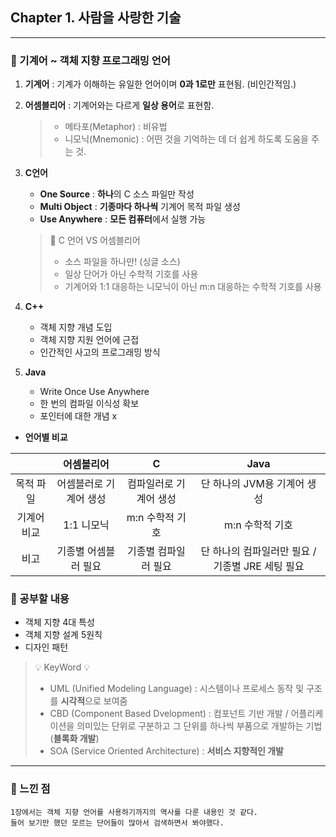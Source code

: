## Chapter 1. 사람을 사랑한 기술

---

### 📍 기계어 ~ 객체 지향 프로그래밍 언어

1. **기계어** : 기계가 이해하는 유일한 언어이며 **0과 1로만** 표현됨. (비인간적임.)

2. **어셈블리어** : 기계어와는 다르게 **일상 용어**로 표현함.
    > * 메타포(Metaphor) : 비유법
    > * 니모닉(Mnemonic) : 어떤 것을 기억하는 데 더 쉽게 하도록 도움을 주는 것.
   
3. **C언어**
   - **One Source** : **하나**의 C 소스 파일만 작성
   - **Multi Object** : **기종마다 하나씩** 기계어 목적 파일 생성
   - **Use Anywhere** : **모든 컴퓨터**에서 실행 가능
   
   > 🌻 C 언어 VS 어셈블리어
   > * 소스 파일을 하나만! (싱글 소스)
   > * 일상 단어가 아닌 수학적 기호를 사용
   > * 기계어와 1:1 대응하는 니모닉이 아닌 m:n 대응하는 수학적 기호를 사용
   

4. **C++** 
   - 객체 지향 개념 도입 
   - 객체 지향 지원 언어에 근접 
   - 인간적인 사고의 프로그래밍 방식


5. **Java** 
   - Write Once Use Anywhere
   - 한 번의 컴파일 이식성 확보
   - 포인터에 대한 개념 x 

- **언어별 비교**

|         |     어셈블리어      |       C        |               Java               |
|:-------:|:--------------:|:--------------:|:--------------------------------:|
|  목적 파일  |  어셈블러로 기계어 생성  |  컴파일러로 기계어 생성  |        단 하나의 JVM용 기계어 생성         |
| 기계어 비교  |    1:1 니모닉     |   m:n 수학적 기호   |            m:n 수학적 기호            |
|   비고    |  기종별 어셈블러 필요   |  기종별 컴파일러 필요   |  단 하나의 컴파일러만 필요 / 기종별 JRE 세팅 필요  |
    

### 📑 공부할 내용

- 객체 지향 4대 특성
- 객체 지향 설계 5원칙
- 디자인 패턴

> 💡 KeyWord 💡
> * UML (Unified Modeling Language) : 시스템이나 프로세스 동작 및 구조를 **시각적**으로 보여줌
> * CBD (Component Based Dvelopment) : 컴포넌트 기반 개발 / 어플리케이션을 의미있는 단위로 구분하고 그 단위를 하나씩 부품으로 개발하는 기법 (**블록화 개발**)
> * SOA (Service Oriented Architecture) : **서비스 지향적인 개발** 

---
 ### 🌱 느낀 점
    1장에서는 객체 지향 언어를 사용하기까지의 역사를 다룬 내용인 것 같다. 
    들어 보기만 했던 모르는 단어들이 많아서 검색하면서 봐야했다.